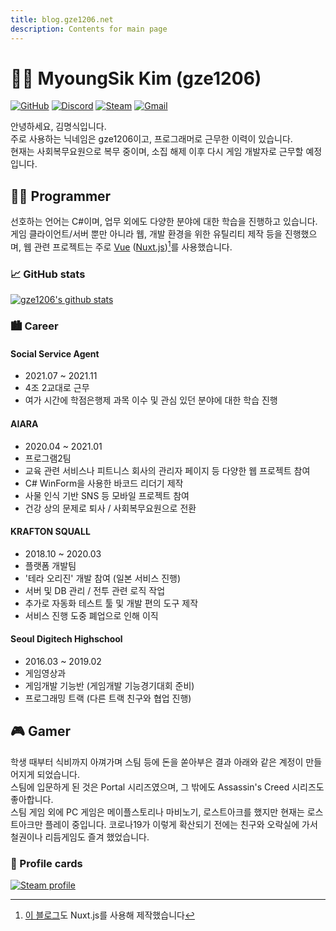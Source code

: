 ```yaml
---
title: blog.gze1206.net
description: Contents for main page
---
```

# 🙋‍♂️ MyoungSik Kim (gze1206)

[![GitHub](https://badgen.net/badge/GitHub/gze1206/dark?icon=github&labelColor=212121&color=525252)](https://github.com/gze1206)
[![Discord](https://badgen.net/badge/Discord/gze1206%235106/dark?icon=discord&labelColor=5865F2&color=525252)](https://discord.com)
[![Steam](https://img.shields.io/badge/Steam-gze1206-default?logo=Steam&logoColor=white&labelColor=000000&color=525252)](https://steamcommunity.com/id/gze1206/)
[![Gmail](https://img.shields.io/badge/email-gze1206@kakao.com-default?logo=Mail.Ru&logoColor=black&labelColor=FFE01B&color=525252)](mailto://gze1206@kakao.com)

안녕하세요, 김명식입니다.  
주로 사용하는 닉네임은 gze1206이고, 프로그래머로 근무한 이력이 있습니다.  
현재는 사회복무요원으로 복무 중이며, 소집 해제 이후 다시 게임 개발자로 근무할 예정입니다.

## 👨‍💻 Programmer
선호하는 언어는 C#이며, 업무 외에도 다양한 분야에 대한 학습을 진행하고 있습니다.  
게임 클라이언트/서버 뿐만 아니라 웹, 개발 환경을 위한 유틸리티 제작 등을 진행했으며, 웹 관련 프로젝트는 주로 [Vue](https://vuejs.org/) ([Nuxt.js](https://nuxtjs.org/))[^1]를 사용했습니다.

[^1]: [이 블로그](https://github.com/gze1206/blog.gze1206.net)도 Nuxt.js를 사용해 제작했습니다

### 📈 GitHub stats
[![gze1206's github stats](https://github-readme-stats.vercel.app/api?username=gze1206&show_icons=true&count_private=true&theme=tokyonight)](https://github.com/anuraghazra/github-readme-stats)

### 🏙 Career

#### Social Service Agent
* 2021.07 ~ 2021.11
* 4조 2교대로 근무
* 여가 시간에 학점은행제 과목 이수 및 관심 있던 분야에 대한 학습 진행

#### AIARA
* 2020.04 ~ 2021.01
* 프로그램2팀
* 교육 관련 서비스나 피트니스 회사의 관리자 페이지 등 다양한 웹 프로젝트 참여
* C# WinForm을 사용한 바코드 리더기 제작
* 사물 인식 기반 SNS 등 모바일 프로젝트 참여
* 건강 상의 문제로 퇴사 / 사회복무요원으로 전환

#### KRAFTON SQUALL
* 2018.10 ~ 2020.03
* 플랫폼 개발팀
* '테라 오리진' 개발 참여 (일본 서비스 진행)
* 서버 및 DB 관리 / 전투 관련 로직 작업
* 추가로 자동화 테스트 툴 및 개발 편의 도구 제작
* 서비스 진행 도중 폐업으로 인해 이직

#### Seoul Digitech Highschool
* 2016.03 ~ 2019.02
* 게임영상과
* 게임개발 기능반 (게임개발 기능경기대회 준비)
* 프로그래밍 트랙 (다른 트랙 친구와 협업 진행)

## 🎮 Gamer
학생 때부터 식비까지 아껴가며 스팀 등에 돈을 쏟아부은 결과 아래와 같은 계정이 만들어지게 되었습니다.  
스팀에 입문하게 된 것은 Portal 시리즈였으며, 그 밖에도 Assassin's Creed 시리즈도 좋아합니다.  
스팀 게임 외에 PC 게임은 메이플스토리나 마비노기, 로스트아크를 했지만 현재는 로스트아크만 플레이 중입니다. 
코로나19가 이렇게 확산되기 전에는 친구와 오락실에 가서 철권이나 리듬게임도 즐겨 했었습니다.

### 💸 Profile cards
[![Steam profile](https://steam.mmosvc.com/76561198088205032/v1.png)](https://steamcommunity.com/id/gze1206/)